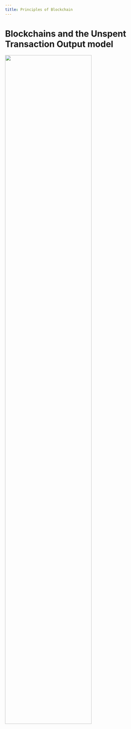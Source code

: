 ```yaml
---
title: Principles of Blockchain
---
```


# Blockchains and the Unspent Transaction Output model

<img src="Learning/images/blockchain/utxo-icon.png" width="75%">
